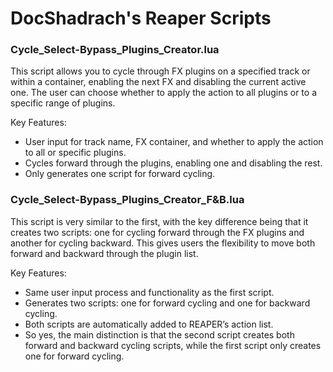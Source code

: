 # DocShadrach's Reaper Scripts


### Cycle_Select-Bypass_Plugins_Creator.lua

This script allows you to cycle through FX plugins on a specified track or within a container, enabling the next FX and disabling the current active one. The user can choose whether to apply the action to all plugins or to a specific range of plugins.

Key Features:
- User input for track name, FX container, and whether to apply the action to all or specific plugins.
- Cycles forward through the plugins, enabling one and disabling the rest.
- Only generates one script for forward cycling.

### Cycle_Select-Bypass_Plugins_Creator_F&B.lua

This script is very similar to the first, with the key difference being that it creates two scripts: one for cycling forward through the FX plugins and another for cycling backward. This gives users the flexibility to move both forward and backward through the plugin list.

Key Features:
- Same user input process and functionality as the first script.
- Generates two scripts: one for forward cycling and one for backward cycling.
- Both scripts are automatically added to REAPER’s action list.
- So yes, the main distinction is that the second script creates both forward and backward cycling scripts, while the first script only creates one for forward cycling.
